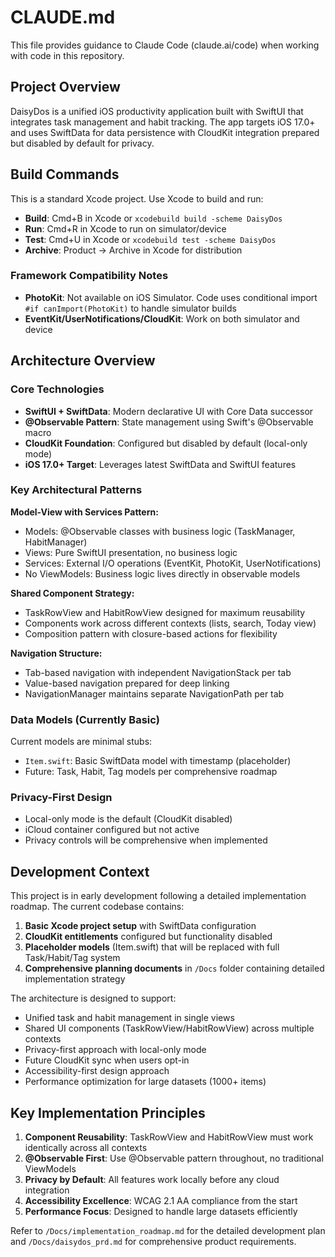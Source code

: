 # CLAUDE.md

This file provides guidance to Claude Code (claude.ai/code) when working with code in this repository.

## Project Overview

DaisyDos is a unified iOS productivity application built with SwiftUI that integrates task management and habit tracking. The app targets iOS 17.0+ and uses SwiftData for data persistence with CloudKit integration prepared but disabled by default for privacy.

## Build Commands

This is a standard Xcode project. Use Xcode to build and run:

- **Build**: Cmd+B in Xcode or `xcodebuild build -scheme DaisyDos`
- **Run**: Cmd+R in Xcode to run on simulator/device
- **Test**: Cmd+U in Xcode or `xcodebuild test -scheme DaisyDos`
- **Archive**: Product → Archive in Xcode for distribution

### Framework Compatibility Notes

- **PhotoKit**: Not available on iOS Simulator. Code uses conditional import `#if canImport(PhotoKit)` to handle simulator builds
- **EventKit/UserNotifications/CloudKit**: Work on both simulator and device

## Architecture Overview

### Core Technologies
- **SwiftUI + SwiftData**: Modern declarative UI with Core Data successor
- **@Observable Pattern**: State management using Swift's @Observable macro
- **CloudKit Foundation**: Configured but disabled by default (local-only mode)
- **iOS 17.0+ Target**: Leverages latest SwiftData and SwiftUI features

### Key Architectural Patterns

**Model-View with Services Pattern:**
- Models: @Observable classes with business logic (TaskManager, HabitManager)
- Views: Pure SwiftUI presentation, no business logic
- Services: External I/O operations (EventKit, PhotoKit, UserNotifications)
- No ViewModels: Business logic lives directly in observable models

**Shared Component Strategy:**
- TaskRowView and HabitRowView designed for maximum reusability
- Components work across different contexts (lists, search, Today view)
- Composition pattern with closure-based actions for flexibility

**Navigation Structure:**
- Tab-based navigation with independent NavigationStack per tab
- Value-based navigation prepared for deep linking
- NavigationManager maintains separate NavigationPath per tab

### Data Models (Currently Basic)

Current models are minimal stubs:
- `Item.swift`: Basic SwiftData model with timestamp (placeholder)
- Future: Task, Habit, Tag models per comprehensive roadmap

### Privacy-First Design
- Local-only mode is the default (CloudKit disabled)
- iCloud container configured but not active
- Privacy controls will be comprehensive when implemented

## Development Context

This project is in early development following a detailed implementation roadmap. The current codebase contains:

1. **Basic Xcode project setup** with SwiftData configuration
2. **CloudKit entitlements** configured but functionality disabled
3. **Placeholder models** (Item.swift) that will be replaced with full Task/Habit/Tag system
4. **Comprehensive planning documents** in `/Docs` folder containing detailed implementation strategy

The architecture is designed to support:
- Unified task and habit management in single views
- Shared UI components (TaskRowView/HabitRowView) across multiple contexts
- Privacy-first approach with local-only mode
- Future CloudKit sync when users opt-in
- Accessibility-first design approach
- Performance optimization for large datasets (1000+ items)

## Key Implementation Principles

1. **Component Reusability**: TaskRowView and HabitRowView must work identically across all contexts
2. **@Observable First**: Use @Observable pattern throughout, no traditional ViewModels
3. **Privacy by Default**: All features work locally before any cloud integration
4. **Accessibility Excellence**: WCAG 2.1 AA compliance from the start
5. **Performance Focus**: Designed to handle large datasets efficiently

Refer to `/Docs/implementation_roadmap.md` for the detailed development plan and `/Docs/daisydos_prd.md` for comprehensive product requirements.